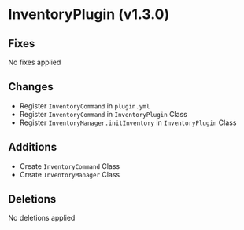 # InventoryPlugin (v1.3.0)

## Fixes

No fixes applied

## Changes

 - Register `InventoryCommand` in `plugin.yml`
 - Register `InventoryCommand` in `InventoryPlugin` Class
 - Register `InventoryManager.initInventory` in `InventoryPlugin` Class

## Additions

- Create `InventoryCommand` Class
- Create `InventoryManager` Class

## Deletions

No deletions applied